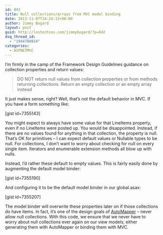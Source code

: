 ```yaml
---
id: 842
title: Null collections/arrays from MVC model binding
date: 2013-11-07T14:24:13+00:00
author: Jimmy Bogard
layout: post
guid: http://lostechies.com/jimmybogard/?p=842
dsq_thread_id:
  - "1944780814"
categories:
  - ASPNETMVC
---
```

I’m firmly in the camp of the Framework Design Guidelines guidance on collection properties and return values:

> DO NOT return null values from collection properties or from methods returning collections. Return an empty collection or an empty array instead

It just makes sense, right? Well, that’s not the default behavior in MVC. If you have a form something like:

[gist id=7355143]

You might expect to always have some value for that LineItems property, even if no LineItems were posted up. You would be disappointed. Instead, if there are no values found for anything in that collection, the property is null. That’s OK for primitives – I can expect default values or Nullable types to be null. For collections, I don’t want to worry about checking for null on every single item. Iterators and enumerable extension methods all blow up with nulls.

Instead, I’d rather these default to empty values. This is fairly easily done by augmenting the default model binder:

[gist id=7355190]

And configuring it to be the default model binder in our global.asax:

[gist id=7355207]

The model binder will overwrite these properties later on if those collections do have items. In fact, it’s one of the design goals of [AutoMapper](http://automapper.org/) – never allow null collections. With this code, we ensure that we never have to worry about null collections ever again on our view models, either generating them with AutoMapper or binding them with MVC.